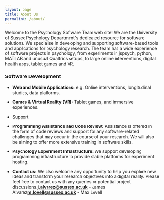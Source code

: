 ```yaml
---
layout: page
title: About Us
permalink: /about/
---
```


Welcome to the Psychology Software Team web site!  We are the University of Sussex Psychology Department's dedicated resource for software solutions.  We specialise in developing and supporting software-based tools and applications for psychology research. The team has a wide experience of software projects in psychology, from experiments in jspsych, python, MATLAB and unusual Qualtrics setups, to large online interventions, digital health apps, tablet games and VR.

### Software Development

*   **Web and Mobile Applications:** e.g. Online interventions, longitudinal studies, data platforms.

*   **Games & Virtual Reality (VR):** Tablet games, and immersive experiences.

*    Support 
    
*   **Programming Assistance and Code Review:** Assistance is offered in the form of code reviews and support for any software-related challenges that may occur in the course of your research. We will also be aiming to offer more extensive training in software skills.

*   **Psychology Experiment Infrastructure:** We support developing programming infrastructure to provide stable platforms for experiment hosting.

*   **Contact us:** We also welcome any opportunity to help you explore new ideas and transform your research objectives into a digital reality. Please feel free to contact us with any queries or potential project discussions.[**j.alvarez@sussex.ac.uk**](mailto:j.alvarez@sussex.ac.uk) - James Alvarez[**m.lovell@sussex.ac.uk**](mailto:m.lovell@sussex.ac.uk) - Max Lovell
